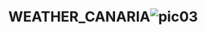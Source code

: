 # WEATHER_CANARIA![pic03](https://github.com/Finestart1921410/WEATHER_CANARIA/assets/136356100/cbdb8f87-266f-4c94-b464-600d5b604609)
